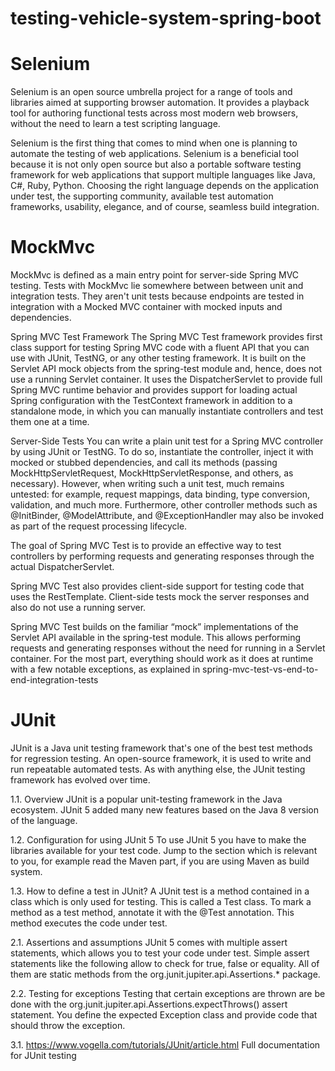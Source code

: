 # testing-vehicle-system-spring-boot

# Selenium

Selenium is an open source umbrella project for a range of tools and libraries aimed at supporting browser automation. It provides a playback tool for authoring functional tests across most modern web browsers, without the need to learn a test scripting language.

Selenium is the first thing that comes to mind when one is planning to automate the testing of web applications. Selenium is a beneficial tool because it is not only open source but also a portable software testing framework for web applications that support multiple languages like Java, C#, Ruby, Python. Choosing the right language depends on the application under test, the supporting community, available test automation frameworks, usability, elegance, and of course, seamless build integration.

# MockMvc

MockMvc is defined as a main entry point for server-side Spring MVC testing. Tests with MockMvc lie somewhere between between unit and integration tests. They aren't unit tests because endpoints are tested in integration with a Mocked MVC container with mocked inputs and dependencies.

Spring MVC Test Framework
The Spring MVC Test framework provides first class support for testing Spring MVC code with a fluent API that you can use with JUnit, TestNG, or any other testing framework. It is built on the Servlet API mock objects from the spring-test module and, hence, does not use a running Servlet container. It uses the DispatcherServlet to provide full Spring MVC runtime behavior and provides support for loading actual Spring configuration with the TestContext framework in addition to a standalone mode, in which you can manually instantiate controllers and test them one at a time.

Server-Side Tests
You can write a plain unit test for a Spring MVC controller by using JUnit or TestNG. To do so, instantiate the controller, inject it with mocked or stubbed dependencies, and call its methods (passing MockHttpServletRequest, MockHttpServletResponse, and others, as necessary). However, when writing such a unit test, much remains untested: for example, request mappings, data binding, type conversion, validation, and much more. Furthermore, other controller methods such as @InitBinder, @ModelAttribute, and @ExceptionHandler may also be invoked as part of the request processing lifecycle.

The goal of Spring MVC Test is to provide an effective way to test controllers by performing requests and generating responses through the actual DispatcherServlet.

Spring MVC Test also provides client-side support for testing code that uses the RestTemplate. Client-side tests mock the server responses and also do not use a running server.

Spring MVC Test builds on the familiar “mock” implementations of the Servlet API available in the spring-test module. This allows performing requests and generating responses without the need for running in a Servlet container. For the most part, everything should work as it does at runtime with a few notable exceptions, as explained in spring-mvc-test-vs-end-to-end-integration-tests

# JUnit

JUnit is a Java unit testing framework that's one of the best test methods for regression testing. An open-source framework, it is used to write and run repeatable automated tests. As with anything else, the JUnit testing framework has evolved over time.

1.1. Overview
JUnit is a popular unit-testing framework in the Java ecosystem. JUnit 5 added many new features based on the Java 8 version of the language.

1.2. Configuration for using JUnit 5
To use JUnit 5 you have to make the libraries available for your test code. Jump to the section which is relevant to you, for example read the Maven part, if you are using Maven as build system.

1.3. How to define a test in JUnit?
A JUnit test is a method contained in a class which is only used for testing. This is called a Test class. To mark a method as a test method, annotate it with the @Test annotation. This method executes the code under test.

2.1. Assertions and assumptions
JUnit 5 comes with multiple assert statements, which allows you to test your code under test. Simple assert statements like the following allow to check for true, false or equality. All of them are static methods from the org.junit.jupiter.api.Assertions.* package.

2.2. Testing for exceptions
Testing that certain exceptions are thrown are be done with the org.junit.jupiter.api.Assertions.expectThrows() assert statement. You define the expected Exception class and provide code that should throw the exception.

3.1. https://www.vogella.com/tutorials/JUnit/article.html Full documentation for JUnit testing
